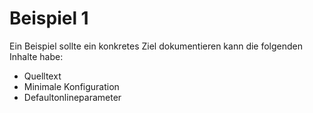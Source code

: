 Beispiel 1
==========

Ein Beispiel sollte ein konkretes Ziel dokumentieren kann die folgenden Inhalte
habe:

-   Quelltext
-   Minimale Konfiguration
-   Defaultonlineparameter
